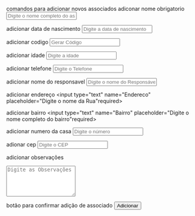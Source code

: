 comandos para adicionar novos associados
adiconar nome obrigatorio
<input type="text" name="Nome"  placeholder="Digite o nome completo do associado" required>

adicionar data de nascimento
<input type="text" name="Data de Nascimento"  placeholder="Digite a data de nascimento" required>

adicionar codigo
<input type="text" name="Codigo"  placeholder="Gerar Código">

adicionar idade
<input type="text" name="Idade"  placeholder="Digite a idade" required>

adicionar telefone
<input type="text" name="Telefone"  placeholder="Digite o Telefone" required>

adicionar nome do responsavel
<input type="text" name="Nome do Responsavel"  placeholder="Digite o nome do Responsável" required>

adicionar endereço
<input type="text" name="Endereco"  placeholder="Digite o nome da Rua"required>

adicionar bairro
<input type="text" name="Bairro"  placeholder="Digite o nome completo do bairro"required>

adicionar numero da casa
<input type="text" name="Numero"  placeholder="Digite o número" required>

adionar cep
<input type="text" name="CEP"  placeholder="Digite o CEP">

adicionar observações
<textarea name=" Observacoes" rows="5" placeholder="Digite as Observações">
</textarea>

botão para confirmar adição de associado
<button type="submit">Adicionar</button>




